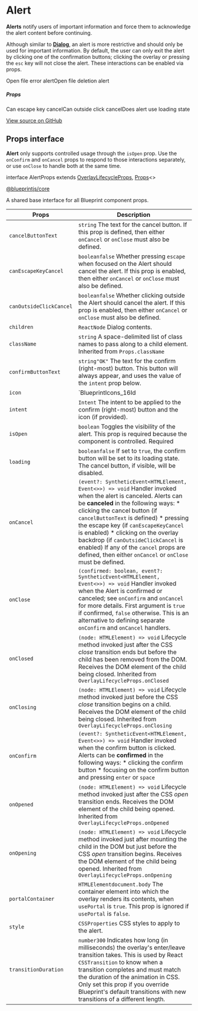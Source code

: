 # Alert

**Alerts** notify users of important information and force them to acknowledge the alert content before continuing.

Although similar to [**Dialog**](#core/components/dialog), an alert is more restrictive and should only be used for
important information. By default, the user can only exit the alert by clicking one of the confirmation buttons;
clicking the overlay or pressing the `esc` key will not close the alert. These interactions can be enabled via props.

Open file error alertOpen file deletion alert

##### Props

Can escape key cancelCan outside click cancelDoes alert use loading state

[View source on GitHub](https://github.com/palantir/blueprint/blob/develop/packages/docs-app/src/examples/core-examples/alertExample.tsx)

## Props interface

**Alert** only supports controlled usage through the `isOpen` prop. Use the `onConfirm` and `onCancel` props to respond
to those interactions separately, or use `onClose` to handle both at the same time.

interface AlertProps extends [OverlayLifecycleProps](#api/OverlayLifecycleProps), [Props](#api/Props)<>

[@blueprintjs/core](https://github.com/palantir/blueprint/blob/d356c8eea/packages/core/src/components/alert/alert.tsx#L32)

A shared base interface for all Blueprint component props.

| Props | Description |
| --- | --- |
| `cancelButtonText` | `string` The text for the cancel button. If this prop is defined, then either `onCancel` or `onClose` must also be defined. |
| `canEscapeKeyCancel` | `booleanfalse` Whether pressing `escape` when focused on the Alert should cancel the alert. If this prop is enabled, then either `onCancel` or `onClose` must also be defined. |
| `canOutsideClickCancel` | `booleanfalse` Whether clicking outside the Alert should cancel the alert. If this prop is enabled, then either `onCancel` or `onClose` must also be defined. |
| `children` | `ReactNode` Dialog contents. |
| `className` | `string` A space-delimited list of class names to pass along to a child element.  Inherited from `Props.className` |
| `confirmButtonText` | `string"OK"` The text for the confirm (right-most) button. This button will always appear, and uses the value of the `intent` prop below. |
| `icon` | `BlueprintIcons_16Id | MaybeElement` Name of a Blueprint UI icon (or an icon element) to display on the left side. |
| `intent` | `Intent` The intent to be applied to the confirm (right-most) button and the icon (if provided). |
| `isOpen` | `boolean` Toggles the visibility of the alert. This prop is required because the component is controlled.  Required |
| `loading` | `booleanfalse` If set to `true`, the confirm button will be set to its loading state. The cancel button, if visible, will be disabled. |
| `onCancel` | `(event?: SyntheticEvent<HTMLElement, Event<>>) => void` Handler invoked when the alert is canceled. Alerts can be **canceled** in the following ways:   * clicking the cancel button (if `cancelButtonText` is defined) * pressing the escape key (if `canEscapeKeyCancel` is enabled) * clicking on the overlay backdrop (if `canOutsideClickCancel` is enabled)   If any of the `cancel` props are defined, then either `onCancel` or `onClose` must be defined. |
| `onClose` | `(confirmed: boolean, event?: SyntheticEvent<HTMLElement, Event<>>) => void` Handler invoked when the Alert is confirmed or canceled; see `onConfirm` and `onCancel` for more details. First argument is `true` if confirmed, `false` otherwise. This is an alternative to defining separate `onConfirm` and `onCancel` handlers. |
| `onClosed` | `(node: HTMLElement) => void` Lifecycle method invoked just after the CSS *close* transition ends but before the child has been removed from the DOM. Receives the DOM element of the child being closed.  Inherited from `OverlayLifecycleProps.onClosed` |
| `onClosing` | `(node: HTMLElement) => void` Lifecycle method invoked just before the CSS *close* transition begins on a child. Receives the DOM element of the child being closed.  Inherited from `OverlayLifecycleProps.onClosing` |
| `onConfirm` | `(event?: SyntheticEvent<HTMLElement, Event<>>) => void` Handler invoked when the confirm button is clicked. Alerts can be **confirmed** in the following ways:   * clicking the confirm button * focusing on the confirm button and pressing `enter` or   `space` |
| `onOpened` | `(node: HTMLElement) => void` Lifecycle method invoked just after the CSS *open* transition ends. Receives the DOM element of the child being opened.  Inherited from `OverlayLifecycleProps.onOpened` |
| `onOpening` | `(node: HTMLElement) => void` Lifecycle method invoked just after mounting the child in the DOM but just before the CSS *open* transition begins. Receives the DOM element of the child being opened.  Inherited from `OverlayLifecycleProps.onOpening` |
| `portalContainer` | `HTMLElementdocument.body` The container element into which the overlay renders its contents, when `usePortal` is `true`. This prop is ignored if `usePortal` is `false`. |
| `style` | `CSSProperties` CSS styles to apply to the alert. |
| `transitionDuration` | `number300` Indicates how long (in milliseconds) the overlay's enter/leave transition takes. This is used by React `CSSTransition` to know when a transition completes and must match the duration of the animation in CSS. Only set this prop if you override Blueprint's default transitions with new transitions of a different length. |